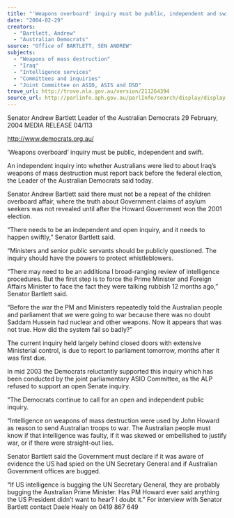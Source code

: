 ```yaml
---
title: "'Weapons overboard' inquiry must be public, independent and swift."
date: "2004-02-29"
creators:
  - "Bartlett, Andrew"
  - "Australian Democrats"
source: "Office of BARTLETT, SEN ANDREW"
subjects:
  - "Weapons of mass destruction"
  - "Iraq"
  - "Intelligence services"
  - "Committees and inquiries"
  - "Joint Committee on ASIO, ASIS and DSD"
trove_url: http://trove.nla.gov.au/version/211264394
source_url: http://parlinfo.aph.gov.au/parlInfo/search/display/display.w3p;query=Id%3A%22media/pressrel/M8TB6%22
---
```


 

 Senator Andrew Bartlett   Leader of the Australian Democrats  29 February, 2004                    MEDIA RELEASE                                04/113           

 

 http://www.democrats.org.au/ 

 

 ‘Weapons overboard’ inquiry must be public, independent and swift.   

 An independent inquiry into whether Australians were lied to about Iraq’s weapons of mass  destruction must report back before the federal election, the Leader of the Australian Democrats  said today.   

 Senator Andrew Bartlett said there must not be a repeat of the children overboard affair, where the  truth about Government claims of asylum seekers was not revealed until after the Howard  Government won the 2001 election.   

 “There needs to be an independent and open inquiry, and it needs to happen swiftly,” Senator  Bartlett said.   

 “Ministers and senior public servants should be publicly questioned. The inquiry should have the  powers to protect whistleblowers.    

 “There may need to be an additiona l broad-ranging review of intelligence procedures. But the first  step is to force the Prime Minister and Foreign Affairs Minister to face the fact they were talking  rubbish 12 months ago,” Senator Bartlett said.   

 “Before the war the PM and Ministers repeatedly told the Australian people and parliament that we  were going to war because there was no doubt Saddam Hussein had nuclear and other weapons.   Now it appears that was not true. How did the system fail so badly?”   

 The current inquiry held largely behind closed doors with extensive Ministerial control, is due to  report to parliament tomorrow, months after it was first due.   

 In mid 2003 the Democrats reluctantly supported this inquiry which has been conducted by the joint  parliamentary ASIO Committee, as the ALP refused to support an open Senate inquiry.    

 “The Democrats continue to call for an open and independent public inquiry.   

 “Intelligence on weapons of mass destruction were used by John Howard as reason to send  Australian troops to war.  The Australian people must know if that intelligence was faulty, if it was  skewed or embellished to justify war, or if there were straight-out lies.   

 Senator Bartlett said the Government must declare if it was aware of evidence the US had  spied on the UN Secretary General and if Australian Government offices are bugged.   

 “If US intelligence is bugging the UN Secretary General, they are probably bugging the Australian  Prime Minister. Has PM Howard ever said anything the US President didn’t want to hear? I doubt  it.”  For interview with Senator Bartlett contact Daele Healy on 0419 867 649 

